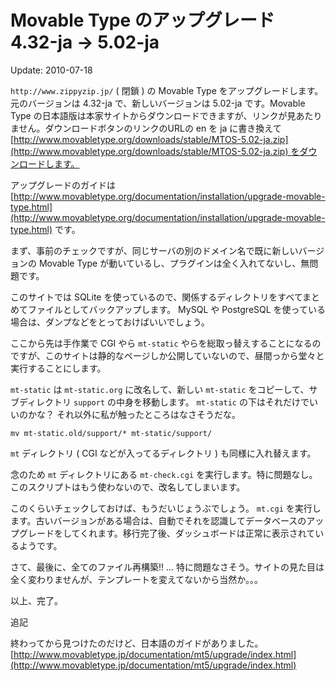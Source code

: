 # Movable Type のアップグレード 4.32-ja → 5.02-ja

Update: 2010-07-18



`http://www.zippyzip.jp/` ( 閉鎖 ) の Movable Type をアップグレードします。元のバージョンは 4.32-ja で、新しいバージョンは 5.02-ja です。Movable Type の日本語版は本家サイトからダウンロードできますが、リンクが見あたりません。ダウンロードボタンのリンクのURLの en を ja に書き換えて [http://www.movabletype.org/downloads/stable/MTOS-5.02-ja.zip](http://www.movabletype.org/downloads/stable/MTOS-5.02-ja.zip) をダウンロードします。



アップグレードのガイドは [http://www.movabletype.org/documentation/installation/upgrade-movable-type.html](http://www.movabletype.org/documentation/installation/upgrade-movable-type.html) です。



まず、事前のチェックですが、同じサーバの別のドメイン名で既に新しいバージョンの Movable Type が動いているし、プラグインは全く入れてないし、無問題です。



このサイトでは SQLite を使っているので、関係するディレクトリをすべてまとめてファイルとしてバックアップします。 MySQL や PostgreSQL を使っている場合は、ダンプなどをとっておけばいいでしょう。



ここから先は手作業で CGI やら `mt-static` やらを総取っ替えすることになるのですが、このサイトは静的なページしか公開していないので、昼間っから堂々と実行することにします。



`mt-static` は `mt-static.org` に改名して、新しい `mt-static` をコピーして、サブディレクトリ `support` の中身を移動します。 `mt-static` の下はそれだけでいいのかな？ それ以外に私が触ったところはなさそうだな。



```
mv mt-static.old/support/* mt-static/support/
```



`mt` ディレクトリ ( CGI などが入ってるディレクトリ ) も同様に入れ替えます。



念のため `mt` ディレクトリにある `mt-check.cgi` を実行します。特に問題なし。このスクリプトはもう使わないので、改名してしまいます。



このくらいチェックしておけば、もうだいじょうぶでしょう。 `mt.cgi` を実行します。古いバージョンがある場合は、自動でそれを認識してデータベースのアップグレードをしてくれます。移行完了後、ダッシュボードは正常に表示されているようです。



さて、最後に、全てのファイル再構築!! … 特に問題なさそう。サイトの見た目は全く変わりませんが、テンプレートを変えてないから当然か。。。



以上、完了。





追記



終わってから見つけたのだけど、日本語のガイドがありました。 [http://www.movabletype.jp/documentation/mt5/upgrade/index.html](http://www.movabletype.jp/documentation/mt5/upgrade/index.html)
